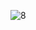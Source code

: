 
![8](https://user-images.githubusercontent.com/64718836/92392714-4f5c4400-f13c-11ea-8079-860af0a16e97.PNG)
